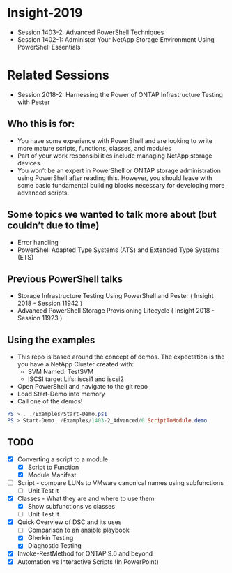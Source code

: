 # Insight-2019
* Session 1403-2: Advanced PowerShell Techniques
* Session 1402-1: Administer Your NetApp Storage Environment Using PowerShell Essentials

# Related Sessions
* Session 2018-2: Harnessing the Power of ONTAP Infrastructure Testing with Pester

## Who this is for:
* You have some experience with PowerShell and are looking to write more mature scripts, functions, classes, and modules
* Part of your work responsibilities include managing NetApp storage devices.
* You won’t be an expert in PowerShell or ONTAP storage administration using PowerShell after reading this. However, you should leave with some basic fundamental building blocks necessary for developing more advanced scripts.

## Some topics we wanted to talk more about (but couldn’t due to time)
* Error handling
* PowerShell Adapted Type Systems (ATS) and Extended Type Systems (ETS)

## Previous PowerShell talks
* Storage Infrastructure Testing Using PowerShell and Pester ( Insight 2018 - Session 11942 )
* Advanced PowerShell Storage Provisioning Lifecycle ( Insight 2018 - Session 11923 )

## Using the examples
* This repo is based around the concept of demos. The expectation is the you have a NetApp Cluster created with:
    * SVM Named: TestSVM
    * ISCSI target Lifs: iscsi1 and iscsi2
* Open PowerShell and navigate to the git repo
* Load Start-Demo into memory
* Call one of the demos!

```powershell
PS > . ./Examples/Start-Demo.ps1
PS > Start-Demo ./Examples/1403-2_Advanced/0.ScriptToModule.demo
```

## TODO
- [X] Converting a script to a module
    - [X] Script to Function
    - [X] Module Manifest 
- [ ] Script - compare LUNs to VMware canonical names using subfunctions
    - [ ] Unit Test it
- [X] Classes - What they are and where to use them
    - [X] Show subfunctions vs classes
    - [ ] Unit Test It
- [X] Quick Overview of DSC and its uses 
    - [ ] Comparison to an ansible playbook
    - [X] Gherkin Testing
    - [X] Diagnostic Testing
- [X] Invoke-RestMethod for ONTAP 9.6 and beyond
- [X] Automation vs Interactive Scripts (In PowerPoint)
